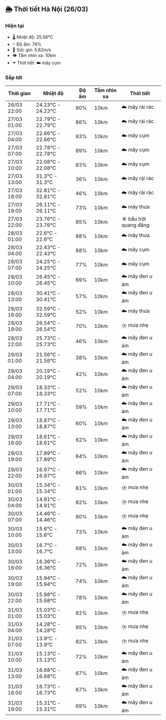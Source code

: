 ## 🌦️ Thời tiết Hà Nội (26/03)

### Hiện tại

- 🌡️ Nhiệt độ: 25.58℃
- 💦 Độ ẩm: 74%
- 💨 Sức gió: 5.62m/s
- 👁️ Tầm nhìn xa: 10km
- ☂️ Thời tiết: ☁️ mây cụm

### Sắp tới

| Thời gian | Nhiệt độ | Độ ẩm | Tầm nhìn xa | Thời tiết |
| --- | --- | --- | --- | --- |
| 26/03 22:00 | 24.23℃ - 24.23℃ | 80% | 10km | ☁️ mây rải rác |
| 27/03 01:00 | 22.79℃ - 22.79℃ | 86% | 10km | ☁️ mây rải rác |
| 27/03 04:00 | 22.66℃ - 22.66℃ | 93% | 10km | ☁️ mây cụm |
| 27/03 07:00 | 22.78℃ - 22.78℃ | 89% | 10km | ☁️ mây cụm |
| 27/03 10:00 | 22.08℃ - 22.08℃ | 63% | 10km | ☁️ mây cụm |
| 27/03 13:00 | 31.3℃ - 31.3℃ | 36% | 10km | ☁️ mây rải rác |
| 27/03 16:00 | 32.81℃ - 32.81℃ | 46% | 10km | ☁️ mây rải rác |
| 27/03 19:00 | 26.11℃ - 26.11℃ | 73% | 10km | ☁️ mây thưa |
| 27/03 22:00 | 23.76℃ - 23.76℃ | 85% | 10km | ☀️ bầu trời quang đãng |
| 28/03 01:00 | 22.6℃ - 22.6℃ | 88% | 10km | ☁️ mây thưa |
| 28/03 04:00 | 22.43℃ - 22.43℃ | 88% | 10km | ☁️ mây cụm |
| 28/03 07:00 | 24.25℃ - 24.25℃ | 77% | 10km | ☁️ mây cụm |
| 28/03 10:00 | 26.45℃ - 26.45℃ | 69% | 10km | ☁️ mây đen u ám |
| 28/03 13:00 | 30.41℃ - 30.41℃ | 57% | 10km | ☁️ mây đen u ám |
| 28/03 16:00 | 32.59℃ - 32.59℃ | 52% | 10km | ☁️ mây thưa |
| 28/03 19:00 | 26.54℃ - 26.54℃ | 70% | 10km | ⛈️ mưa nhẹ |
| 28/03 22:00 | 25.73℃ - 25.73℃ | 46% | 10km | ☁️ mây đen u ám |
| 29/03 01:00 | 21.56℃ - 21.56℃ | 38% | 10km | ☁️ mây đen u ám |
| 29/03 04:00 | 20.19℃ - 20.19℃ | 42% | 10km | ☁️ mây đen u ám |
| 29/03 07:00 | 18.33℃ - 18.33℃ | 52% | 10km | ☁️ mây đen u ám |
| 29/03 10:00 | 17.71℃ - 17.71℃ | 59% | 10km | ☁️ mây đen u ám |
| 29/03 13:00 | 18.87℃ - 18.87℃ | 60% | 10km | ☁️ mây đen u ám |
| 29/03 16:00 | 18.61℃ - 18.61℃ | 62% | 10km | ☁️ mây đen u ám |
| 29/03 19:00 | 17.89℃ - 17.89℃ | 64% | 10km | ☁️ mây đen u ám |
| 29/03 22:00 | 16.97℃ - 16.97℃ | 66% | 10km | ☁️ mây đen u ám |
| 30/03 01:00 | 15.34℃ - 15.34℃ | 81% | 10km | ⛈️ mưa nhẹ |
| 30/03 04:00 | 14.91℃ - 14.91℃ | 82% | 10km | ⛈️ mưa nhẹ |
| 30/03 07:00 | 14.46℃ - 14.46℃ | 80% | 10km | ⛈️ mưa nhẹ |
| 30/03 10:00 | 15.6℃ - 15.6℃ | 73% | 10km | ☁️ mây đen u ám |
| 30/03 13:00 | 16.7℃ - 16.7℃ | 68% | 10km | ☁️ mây đen u ám |
| 30/03 16:00 | 16.36℃ - 16.36℃ | 72% | 10km | ☁️ mây đen u ám |
| 30/03 19:00 | 15.94℃ - 15.94℃ | 74% | 10km | ☁️ mây đen u ám |
| 30/03 22:00 | 15.98℃ - 15.98℃ | 78% | 10km | ☁️ mây đen u ám |
| 31/03 01:00 | 15.03℃ - 15.03℃ | 82% | 10km | ⛈️ mưa nhẹ |
| 31/03 04:00 | 14.28℃ - 14.28℃ | 85% | 10km | ⛈️ mưa nhẹ |
| 31/03 07:00 | 13.9℃ - 13.9℃ | 82% | 10km | ⛈️ mưa nhẹ |
| 31/03 10:00 | 15.13℃ - 15.13℃ | 72% | 10km | ☁️ mây đen u ám |
| 31/03 13:00 | 16.68℃ - 16.68℃ | 67% | 10km | ☁️ mây đen u ám |
| 31/03 16:00 | 16.73℃ - 16.73℃ | 67% | 10km | ☁️ mây đen u ám |
| 31/03 19:00 | 15.31℃ - 15.31℃ | 69% | 10km | ☁️ mây đen u ám |
